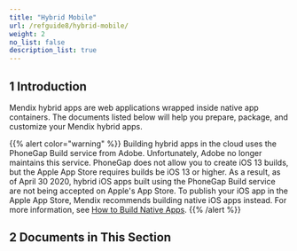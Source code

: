 ```yaml
---
title: "Hybrid Mobile"
url: /refguide8/hybrid-mobile/
weight: 2
no_list: false
description_list: true 
---
```


## 1 Introduction

Mendix hybrid apps are web applications wrapped inside native app containers. The documents listed below will help you prepare, package, and customize your Mendix hybrid apps.

{{% alert color="warning" %}}
Building hybrid apps in the cloud uses the PhoneGap Build service from Adobe. Unfortunately, Adobe no longer maintains this service. PhoneGap does not allow you to create iOS 13 builds, but the Apple App Store requires builds be iOS 13 or higher. As a result, as of April 30 2020, hybrid iOS apps built using the PhoneGap Build service are not being accepted on Apple's App Store. To publish your iOS app in the Apple App Store, Mendix recommends building native iOS apps instead. For more information, see [How to Build Native Apps](/howto8/mobile/build-native-apps/).
{{% /alert %}}

## 2 Documents in This Section
